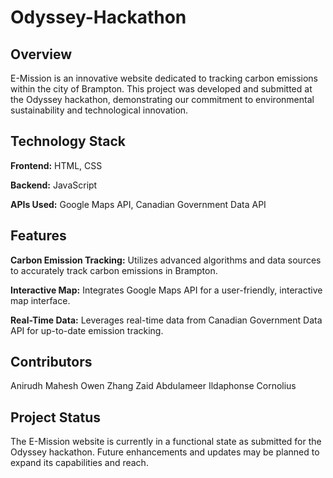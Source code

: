 # Odyssey-Hackathon
## Overview
E-Mission is an innovative website dedicated to tracking carbon emissions within the city of Brampton. This project was developed and submitted at the Odyssey hackathon, demonstrating our commitment to environmental sustainability and technological innovation.

## Technology Stack
**Frontend:** HTML, CSS

**Backend:** JavaScript

**APIs Used:** Google Maps API, Canadian Government Data API

## Features
**Carbon Emission Tracking:** Utilizes advanced algorithms and data sources to accurately track carbon emissions in Brampton.

**Interactive Map:** Integrates Google Maps API for a user-friendly, interactive map interface.

**Real-Time Data:** Leverages real-time data from Canadian Government Data API for up-to-date emission tracking.

## Contributors
Anirudh Mahesh
Owen Zhang
Zaid Abdulameer
Ildaphonse Cornolius

## Project Status
The E-Mission website is currently in a functional state as submitted for the Odyssey hackathon. Future enhancements and updates may be planned to expand its capabilities and reach.
